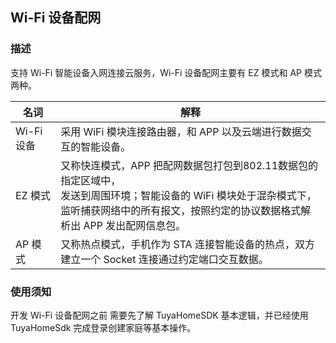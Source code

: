 ## Wi-Fi 设备配网

### 描述

支持 Wi-Fi 智能设备入网连接云服务，Wi-Fi 设备配网主要有 EZ 模式和 AP 模式两种。


| 名词       | 解释                                                     |
| --------   | -------------------------------------------------------  |
| Wi-Fi 设备   | 采用 WiFi 模块连接路由器，和 APP 以及云端进行数据交互的智能设备。|
| EZ 模式      | 又称快连模式，APP 把配网数据包打包到802.11数据包的指定区域中，<br> 发送到周围环境；智能设备的 WiFi 模块处于混杂模式下，<br> 监听捕获网络中的所有报文，按照约定的协议数据格式解析出 APP 发出配网信息包。 |
| AP 模式      | 又称热点模式，手机作为 STA 连接智能设备的热点，双方建立一个 Socket 连接通过约定端口交互数据。 |


### 使用须知

开发 Wi-Fi 设备配网之前 需要先了解 TuyaHomeSDK 基本逻辑，并已经使用 TuyaHomeSdk 完成登录创建家庭等基本操作。

